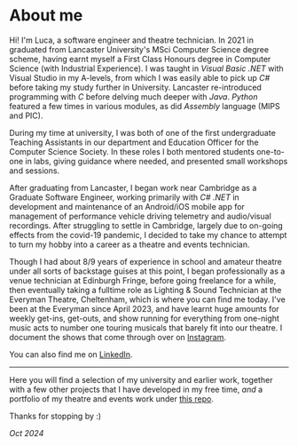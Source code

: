 # About me

Hi! I'm Luca, a software engineer and theatre technician. In 2021 in graduated from Lancaster University's MSci Computer Science degree scheme, having earnt myself a First Class Honours degree in Computer Science (with Industrial Experience). I was taught in *Visual Basic .NET* with Visual Studio in my A-levels, from which I was easily able to pick up _C#_ before taking my study further in University. Lancaster re-introduced programming with _C_ before delving much deeper with _Java_. _Python_ featured a few times in various modules, as did _Assembly_ language (MIPS and PIC).

During my time at university, I was both of one of the first undergraduate Teaching Assistants in our department and Education Officer for the Computer Science Society. In these roles I both mentored students one-to-one in labs, giving guidance where needed, and presented small workshops and sessions.

After graduating from Lancaster, I began work near Cambridge as a Graduate Software Engineer, working primarily with _C# .NET_ in development and maintenance of an Android/iOS mobile app for management of performance vehicle driving telemetry and audio/visual recordings. After struggling to settle in Cambridge, largely due to on-going effects from the covid-19 pandemic, I decided to take my chance to attempt to turn my hobby into a career as a theatre and events technician.

Though I had about 8/9 years of experience in school and amateur theatre under all sorts of backstage guises at this point, I began professionally as a venue technician at Edinburgh Fringe, before going freelance for a while, then eventually taking a fulltime role as Lighting & Sound Technician at the Everyman Theatre, Cheltenham, which is where you can find me today. I've been at the Everyman since April 2023, and have learnt huge amounts for weekly get-ins, get-outs, and show running for everything from one-night music acts to number one touring musicals that barely fit into our theatre. I document the shows that come through over on [Instagram](https://www.instagram.com/technicallyluca/).

You can also find me on [LinkedIn](https://www.linkedin.com/in/luca-davies/).

---

Here you will find a selection of my university and earlier work, together with a few other projects that I have developed in my free time, _and_ a portfolio of my theatre and events work under [this repo](https://github.com/lucadavies/Technician).

Thanks for stopping by :)


_Oct 2024_

<!---
lucadavies/lucadavies is a ✨ special ✨ repository because its `README.md` (this file) appears on your GitHub profile.
You can click the Preview link to take a look at your changes.
--->
